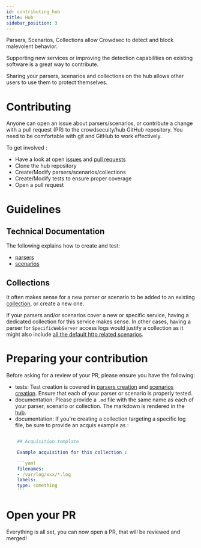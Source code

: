```yaml
---
id: contributing_hub
title: Hub
sidebar_position: 3
---
```


Parsers, Scenarios, Collections allow Crowdsec to detect and block malevolent behavior.

Supporting new services or improving the detection capabilities on existing software is a great way to contribute.

Sharing your parsers, scenarios and collections on the hub allows other users to use them to protect themselves.

# Contributing

Anyone can open an issue about parsers/scenarios, or contribute a change with a pull request (PR) to the crowdsecuity/hub GitHub repository. You need to be comfortable with git and GitHub to work effectively.

To get involved :

- Have a look at open [issues](https://github.com/crowdsecurity/hub/issues) and [pull requests](https://github.com/crowdsecurity/hub/pulls)
- Clone the hub repository
- Create/Modify parsers/scenarios/collections
- Create/Modify tests to ensure proper coverage
- Open a pull request

# Guidelines

## Technical Documentation

The following explains how to create and test:

- [parsers](/parsers/create.md)
- [scenarios](/scenarios/create.md)

## Collections

It often makes sense for a new parser or scenario to be added to an existing [collection](/collections/format.md), or create a new one.

If your parsers and/or scenarios cover a new or specific service, having a dedicated collection for this service makes sense.
In other cases, having a parser for `SpecificWebServer` access logs would justify a collection as it might also include [all the default http related scenarios](https://hub.crowdsec.net/author/crowdsecurity/collections/base-http-scenarios).

# Preparing your contribution

Before asking for a review of your PR, please ensure you have the following:

- tests: Test creation is covered in [parsers creation](/parsers/create.md) and [scenarios creation](/scenarios/create.md). Ensure that each of your parser or scenario is properly tested.
- documentation: Please provide a `.md` file with the same name as each of your parser, scenario or collection. The markdown is rendered in the [hub](https://hub.crowdsec.net).
- documentation: If you're creating a collection targeting a specific log file, be sure to provide an acquis example as :


```yaml

    ## Acquisition template

    Example acquisition for this collection :

    ```yaml
    filenames:
    - /var/log/xxx/*.log
    labels:
    type: something
    ```
```

# Open your PR

Everything is all set, you can now open a PR, that will be reviewed and merged!
